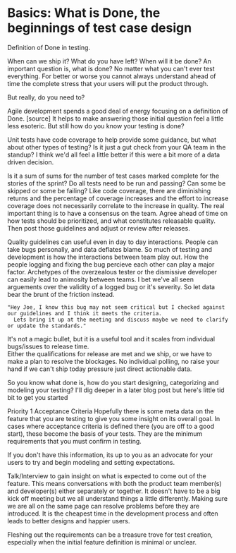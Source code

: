 Basics: What is Done, the beginnings of test case design
===============
Definition of Done in testing.

 When can we ship it? What do you have left? When will it be done? An important question is, what is done?
 No matter what you can't ever test everything. For better or worse you cannot always understand ahead of time
 the complete stress that your users will put the product through.
 
 But really, do you need to? 
 
 Agile development spends a good deal of energy focusing on a definition of Done. [source] 
 It helps to make answering those initial question feel a little less esoteric. But still how do you know your testing is done? 
 
 Unit tests have code coverage to help provide some guidance, but what about other types of testing? 
 Is it just a gut check from your QA team in the standup? I think we'd all feel a little better if this were a bit more
 of a data driven decision.
  
 Is it a sum of sums for the number of test cases marked complete for the stories of the sprint? 
 Do all tests need to be run and passing? Can some be skipped or some be failing? 
 Like code coverage, there are diminishing returns and the percentage of coverage increases and the effort to increase coverage does not necessarily correlate to the increase in quality. The real important thing is to have a consensus on the team. 
 Agree ahead of time on how tests should be prioritized, and what constitutes releasable quality. Then post those guidelines and adjust or review after releases. 
  
  Quality guidelines can useful even in day to day interactions. People can take bugs personally, and data deflates blame.
  So much of testing and development is how the interactions between team play out. How the people logging and fixing the bug percieve each
  other can play a major factor. Archetypes of the overzealous tester or the dismissive developer can easily lead to animosity between teams.
  I bet we've all seen arguements over the validity of a logged bug or it's severity. So let data bear the brunt of the friction instead. 
   
    "Hey Joe, I know this bug may not seem critical but I checked against our guidelines and I think it meets the criteria. 
      Lets bring it up at the meeting and discuss maybe we need to clarify or update the standards."  
  
  It's not a magic bullet, but it is a useful tool and it scales from individual bugs/issues to release time.   
  Either the qualifications for release are met and we ship, or we have to make a plan to resolve the blockages. 
  No individual polling, no raise your hand if we can't ship today pressure just direct actionable data.    

So you know what done is, how do you start designing, categorizing and modeling your testing? 
I'll dig deeper in a later blog post but here's little tid bit to get you started

Priority 1 Acceptance Criteria 
Hopefully there is some meta data on the feature that you are testing to give you some insight on its overall goal.
In cases where acceptance criteria is defined there (you are off to a good start), these become the basis of your tests.
They are the minimum requirements that you must confirm in testing.

If you don't have this information, its up to you as an advocate for your users to try and begin modeling and setting expectations.

Talk/Interview to gain insight on what is expected to come out of the feature. 
This means conversations with both the product team member(s) and developer(s) either separately or together. 
It doesn't have to be a big kick off meeting but we all understand things a little differently. 
Making sure we are all on the same page can resolve problems before they are introduced. 
It is the cheapest time in the development process and often leads to better designs and happier users.

Fleshing out the requirements can be a treasure trove for test creation, especially when the initial feature definition is minimal or unclear.
  
